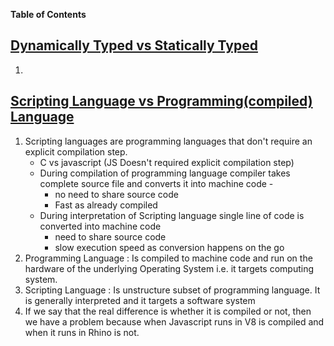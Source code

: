 **Table of Contents**
##  [Dynamically Typed vs Statically Typed](https://stackoverflow.com/questions/1517582/what-is-the-difference-between-statically-typed-and-dynamically-typed-languages)
  1.
## [Scripting Language vs Programming(compiled) Language](https://stackoverflow.com/questions/17253545/scripting-language-vs-programming-language) 
  1. Scripting languages are programming languages that don't require an explicit compilation step.  
      + C vs javascript (JS Doesn't required explicit compilation step)  
      + During compilation of programming language compiler takes complete source file and converts it into machine code - 
          *  no need to share source code
          *  Fast as already compiled  
      + During interpretation of Scripting language single line of code is converted into machine code 
        - need to share source code
        - slow execution speed as conversion happens on the go
  2. Programming Language : Is compiled to machine code and run on the hardware of the underlying Operating System i.e. it targets computing system.
  3. Scripting Language : Is unstructure subset of programming language. It is generally interpreted and it  targets a software system  
  4. If we say that the real difference is whether it is compiled or not, then we have a problem because when Javascript runs in V8 is compiled and when it runs in Rhino is not.


